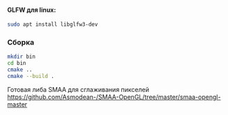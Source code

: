 #### GLFW для linux:
```sh
sudo apt install libglfw3-dev
```

### Сборка 
```sh
mkdir bin
cd bin
cmake ..
cmake --build .
```

Готовая либа SMAA для сглаживания пикселей
https://github.com/Asmodean-/SMAA-OpenGL/tree/master/smaa-opengl-master